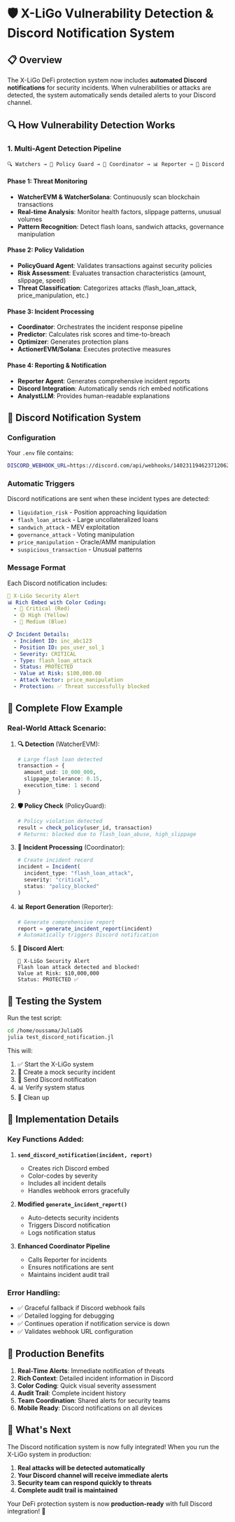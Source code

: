 # 🛡️ X-LiGo Vulnerability Detection & Discord Notification System

## 📋 Overview

The X-LiGo DeFi protection system now includes **automated Discord notifications** for security incidents. When vulnerabilities or attacks are detected, the system automatically sends detailed alerts to your Discord channel.

## 🔍 How Vulnerability Detection Works

### 1. **Multi-Agent Detection Pipeline**

```
🔍 Watchers → 🧠 Policy Guard → 🎯 Coordinator → 📊 Reporter → 📢 Discord
```

#### **Phase 1: Threat Monitoring**
- **WatcherEVM & WatcherSolana**: Continuously scan blockchain transactions
- **Real-time Analysis**: Monitor health factors, slippage patterns, unusual volumes
- **Pattern Recognition**: Detect flash loans, sandwich attacks, governance manipulation

#### **Phase 2: Policy Validation**
- **PolicyGuard Agent**: Validates transactions against security policies
- **Risk Assessment**: Evaluates transaction characteristics (amount, slippage, speed)
- **Threat Classification**: Categorizes attacks (flash_loan_attack, price_manipulation, etc.)

#### **Phase 3: Incident Processing**
- **Coordinator**: Orchestrates the incident response pipeline
- **Predictor**: Calculates risk scores and time-to-breach
- **Optimizer**: Generates protection plans
- **ActionerEVM/Solana**: Executes protective measures

#### **Phase 4: Reporting & Notification**
- **Reporter Agent**: Generates comprehensive incident reports
- **Discord Integration**: Automatically sends rich embed notifications
- **AnalystLLM**: Provides human-readable explanations

## 📢 Discord Notification System

### **Configuration**
Your `.env` file contains:
```bash
DISCORD_WEBHOOK_URL=https://discord.com/api/webhooks/1402311946237120623/z0EsEWto2tZ5NcuztK_LgBvnz8xEkz29VrEuiIqTMh2axV4537IPYivIovZD8QxRal2n
```

### **Automatic Triggers**
Discord notifications are sent when these incident types are detected:
- `liquidation_risk` - Position approaching liquidation
- `flash_loan_attack` - Large uncollateralized loans
- `sandwich_attack` - MEV exploitation
- `governance_attack` - Voting manipulation
- `price_manipulation` - Oracle/AMM manipulation
- `suspicious_transaction` - Unusual patterns

### **Message Format**
Each Discord notification includes:

```yaml
🚨 X-LiGo Security Alert
📊 Rich Embed with Color Coding:
  - 🔴 Critical (Red)
  - 🟡 High (Yellow) 
  - 🔵 Medium (Blue)

📋 Incident Details:
  - Incident ID: inc_abc123
  - Position ID: pos_user_sol_1
  - Severity: CRITICAL
  - Type: flash_loan_attack
  - Status: PROTECTED
  - Value at Risk: $100,000.00
  - Attack Vector: price_manipulation
  - Protection: ✅ Threat successfully blocked
```

## 🔄 Complete Flow Example

### **Real-World Attack Scenario:**

1. **🔍 Detection** (WatcherEVM):
   ```julia
   # Large flash loan detected
   transaction = {
     amount_usd: 10_000_000,
     slippage_tolerance: 0.15,
     execution_time: 1 second
   }
   ```

2. **🛡️ Policy Check** (PolicyGuard):
   ```julia
   # Policy violation detected
   result = check_policy(user_id, transaction)
   # Returns: blocked due to flash_loan_abuse, high_slippage
   ```

3. **🎯 Incident Processing** (Coordinator):
   ```julia
   # Create incident record
   incident = Incident(
     incident_type: "flash_loan_attack",
     severity: "critical",
     status: "policy_blocked"
   )
   ```

4. **📊 Report Generation** (Reporter):
   ```julia
   # Generate comprehensive report
   report = generate_incident_report(incident)
   # Automatically triggers Discord notification
   ```

5. **📢 Discord Alert**:
   ```
   🚨 X-LiGo Security Alert
   Flash loan attack detected and blocked!
   Value at Risk: $10,000,000
   Status: PROTECTED ✅
   ```

## 🧪 Testing the System

Run the test script:
```bash
cd /home/oussama/JuliaOS
julia test_discord_notification.jl
```

This will:
1. ✅ Start the X-LiGo system
2. 🚨 Create a mock security incident
3. 📢 Send Discord notification
4. 📊 Verify system status
5. 🧹 Clean up

## 🔧 Implementation Details

### **Key Functions Added:**

1. **`send_discord_notification(incident, report)`**
   - Creates rich Discord embed
   - Color-codes by severity
   - Includes all incident details
   - Handles webhook errors gracefully

2. **Modified `generate_incident_report()`**
   - Auto-detects security incidents
   - Triggers Discord notification
   - Logs notification status

3. **Enhanced Coordinator Pipeline**
   - Calls Reporter for incidents
   - Ensures notifications are sent
   - Maintains incident audit trail

### **Error Handling:**
- ✅ Graceful fallback if Discord webhook fails
- ✅ Detailed logging for debugging
- ✅ Continues operation if notification service is down
- ✅ Validates webhook URL configuration

## 🎯 Production Benefits

1. **Real-Time Alerts**: Immediate notification of threats
2. **Rich Context**: Detailed incident information in Discord
3. **Color Coding**: Quick visual severity assessment
4. **Audit Trail**: Complete incident history
5. **Team Coordination**: Shared alerts for security teams
6. **Mobile Ready**: Discord notifications on all devices

## 🚀 What's Next

The Discord notification system is now fully integrated! When you run the X-LiGo system in production:

1. **Real attacks will be detected automatically**
2. **Your Discord channel will receive immediate alerts**
3. **Security team can respond quickly to threats**
4. **Complete audit trail is maintained**

Your DeFi protection system is now **production-ready** with full Discord integration! 🎉
